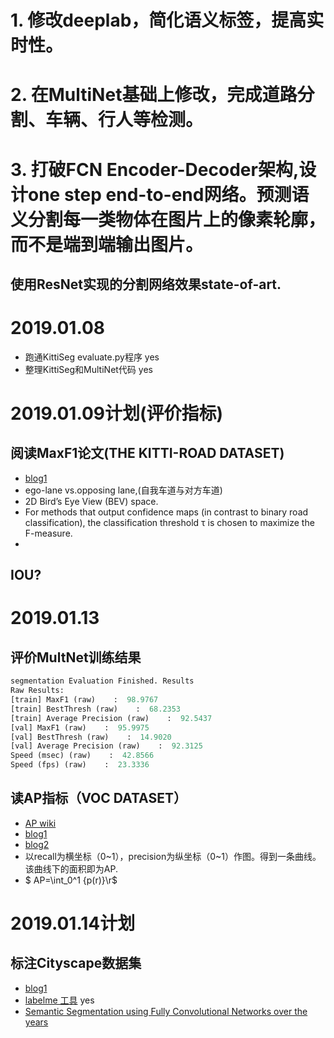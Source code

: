 # 1. 修改deeplab，简化语义标签，提高实时性。
# 2. 在MultiNet基础上修改，完成道路分割、车辆、行人等检测。
# 3. 打破FCN Encoder-Decoder架构,设计one step end-to-end网络。预测语义分割每一类物体在图片上的像素轮廓，而不是端到端输出图片。
## 使用ResNet实现的分割网络效果state-of-art. 

# 2019.01.08
* 跑通KittiSeg evaluate.py程序	yes
* 整理KittiSeg和MultiNet代码		yes

# 2019.01.09计划(评价指标)
## 阅读MaxF1论文(THE KITTI-ROAD DATASET)
* [blog1](https://blog.csdn.net/sinat_28576553/article/details/80258619)
* ego-lane vs.opposing lane,(自我车道与对方车道)
* 2D Bird’s Eye View (BEV) space.
* For methods that output confidence maps (in contrast to binary road classification), the classification threshold τ is chosen to maximize the F-measure.
* 
## IOU?

# 2019.01.13
## 评价MultNet训练结果
```python
segmentation Evaluation Finished. Results
Raw Results:
[train] MaxF1 (raw)    :  98.9767 
[train] BestThresh (raw)    :  68.2353 
[train] Average Precision (raw)    :  92.5437 
[val] MaxF1 (raw)    :  95.9975 
[val] BestThresh (raw)    :  14.9020 
[val] Average Precision (raw)    :  92.3125 
Speed (msec) (raw)    :  42.8566 
Speed (fps) (raw)    :  23.3336
```
## 读AP指标（VOC DATASET）
* [AP wiki](https://en.wikipedia.org/wiki/Evaluation_measures_(information_retrieval)#Mean_average_precision)
* [blog1](https://blog.csdn.net/niaolianjiulin/article/details/53098437)
* [blog2](https://blog.csdn.net/hysteric314/article/details/54093734)
* 以recall为横坐标（0~1），precision为纵坐标（0~1）作图。得到一条曲线。该曲线下的面积即为AP.
* $ AP=\int_0^1 {p(r)}\r$ 

# 2019.01.14计划
## 标注Cityscape数据集
* [blog1](https://blog.csdn.net/fabulousli/article/details/78633531)
* [labelme 工具](https://github.com/wkentaro/labelme) 				yes
* [Semantic Segmentation using Fully Convolutional Networks over the years](https://meetshah1995.github.io/semantic-segmentation/deep-learning/pytorch/visdom/2017/06/01/semantic-segmentation-over-the-years.html)

